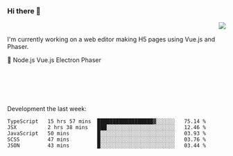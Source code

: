 ### Hi there 👋

<img align="right" src="https://github-readme-stats.vercel.app/api?username=jasonpanggo"/>

<br>
<p align="left">
I'm currently working on a web editor making H5 pages using Vue.js and Phaser.
</p>
<p align="left">
📖 Node.js Vue.js Electron Phaser
</p>
<br>
<br>
<br>
<br>

Development the last week:
<!--START_SECTION:waka-->
```text
TypeScript   15 hrs 57 mins  ██████████████████▓░░░░░░   75.14 % 
JSX          2 hrs 38 mins   ███░░░░░░░░░░░░░░░░░░░░░░   12.46 % 
JavaScript   50 mins         █░░░░░░░░░░░░░░░░░░░░░░░░   03.93 % 
SCSS         47 mins         █░░░░░░░░░░░░░░░░░░░░░░░░   03.76 % 
JSON         43 mins         █░░░░░░░░░░░░░░░░░░░░░░░░   03.44 % 
```
<!--END_SECTION:waka-->

<!--
**JASONPANGGO/jasonpanggo** is a ✨ _special_ ✨ repository because its `README.md` (this file) appears on your GitHub profile.

Here are some ideas to get you started:

- 🔭 I’m currently working on ...
- 🌱 I’m currently learning ...
- 👯 I’m looking to collaborate on ...
- 🤔 I’m looking for help with ...
- 💬 Ask me about ...
- 📫 How to reach me: ...
- 😄 Pronouns: ...
- ⚡ Fun fact: ...
-->
